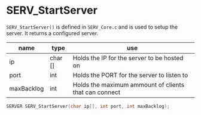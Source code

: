 # SERV_StartServer
`SERV_StartServer()` is defined in `SERV_Core.c` and is used to setup the server.
It returns a configured server.

| name | type | use |
|------|------|-----|
| ip | char [] | Holds the IP for the server to be hosted on |
| port | int | Holds the PORT for the server to listen to |
| maxBacklog | int | Holds the maximum ammount of clients that can connect |

```c
SERVER SERV_StartServer(char ip[], int port, int maxBacklog);
```